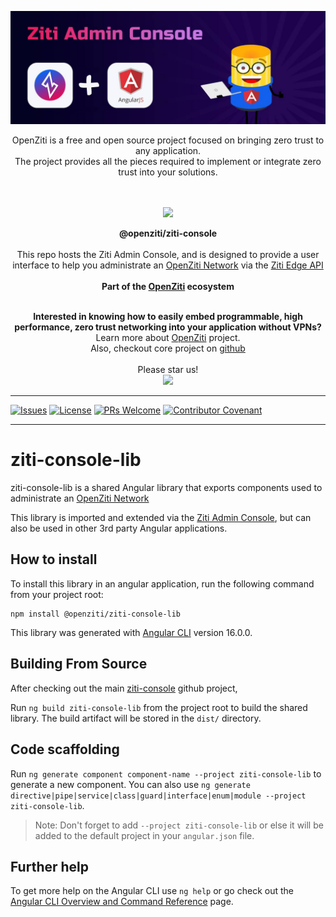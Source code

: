 ![Ziggy using the ziti-console](https://raw.githubusercontent.com/rgallettonf/ziti-console-npm/main/projects/ziti-console-lib/src/lib/assets/banners/ZAC.jpg)

<p align="center" width="100%">
OpenZiti is a free and open source project focused on bringing zero trust to any application.
     <br>
The project provides all the pieces required to implement or integrate zero trust into your solutions.
<br/>
<br/>
     <br>
</p>

<p align="center" width="100%">
<a href="https://openziti.io"><img src="https://github.com/rgallettonf/ziti-console-npm/blob/main/projects/ziti-console-lib/src/lib/assets/icons/android-icon-192x192.png?raw=true" width="100"></a>
</p>

<p align="center">
    <b>
    <a>@openziti/ziti-console</a>
    <br>
    <br>
    </b>
    This repo hosts the Ziti Admin Console, and is designed to provide a user interface to help you administrate an <a href="https://openziti.io">OpenZiti Network</a> via the <a href="https://openziti.io/docs/reference/developer/api/">Ziti Edge API</a>
    <br>
    <br>
    <b>Part of the <a href="https://openziti.io/about">OpenZiti</a> ecosystem</b>
</p>

<p align="center">
    <br>
    <b>Interested in knowing how to easily embed programmable, high performance, zero trust networking into your application without VPNs?</b>
    <br>
    Learn more about <a href="https://openziti.io/about">OpenZiti</a> project.</b>
    <br>
    Also, checkout core project on <a href="https://github.com/openziti">github</a>
<br/>
<br/>
Please star us!
<br/>
<a href="https://github.com/openziti/ziti/stargazers"><img src="https://img.shields.io/github/stars/openziti/ziti?style=flat" ></a>
    </p>

---
[![Issues](https://img.shields.io/github/issues-raw/openziti/ziti-console)]()
[![License](https://img.shields.io/badge/License-Apache%202.0-blue.svg)](https://opensource.org/licenses/Apache-2.0)
[![PRs Welcome](https://img.shields.io/badge/PRs-welcome-brightgreen.svg?style=rounded)](CONTRIBUTING.md)
[![Contributor Covenant](https://img.shields.io/badge/Contributor%20Covenant-v2.0%20adopted-ff69b4.svg)](CODE_OF_CONDUCT.md)

---


# ziti-console-lib

ziti-console-lib is a shared Angular library that exports components used to administrate an <a href="https://openziti.io">OpenZiti Network</a>

This library is imported and extended via the <a href="https://openziti.io">Ziti Admin Console</a>, but can also be used in other 3rd party Angular applications.


## How to install

To install this library in an angular application, run the following command from your project root:

```
npm install @openziti/ziti-console-lib
```

This library was generated with [Angular CLI](https://github.com/angular/angular-cli) version 16.0.0.

## Building From Source
After checking out the main <a href="https://github.com/openziti/ziti-console">ziti-console</a> github project,

Run `ng build ziti-console-lib` from the project root to build the shared library. The build artifact will be stored in the `dist/` directory.


## Code scaffolding

Run `ng generate component component-name --project ziti-console-lib` to generate a new component. You can also use `ng generate directive|pipe|service|class|guard|interface|enum|module --project ziti-console-lib`.
> Note: Don't forget to add `--project ziti-console-lib` or else it will be added to the default project in your `angular.json` file. 

## Further help

To get more help on the Angular CLI use `ng help` or go check out the [Angular CLI Overview and Command Reference](https://angular.io/cli) page.

